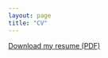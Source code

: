 ```yaml
---
layout: page
title: "CV"
---
```


[Download my resume (PDF)](https://finamintoastcrunch.github.io/assets/pdfs/resume.pdf)
